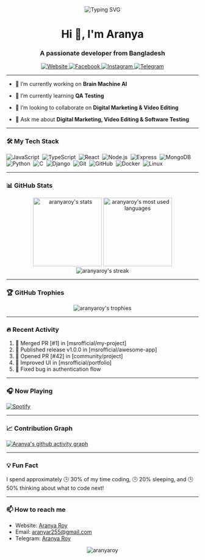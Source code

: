 <div align="center">
  <img src="https://readme-typing-svg.demolab.com?font=Fira+Code&pause=1000&color=1AF729&center=true&vCenter=true&width=435&lines=Aranya+Roy;Full+Stack+Developer;Tech+Enthusiast;Digital+Marketer;Video+Editor;Photographer;Open+Source+Contributor" alt="Typing SVG" />
</div>

<h1 align="center">Hi 👋, I'm Aranya</h1>
<h3 align="center">A passionate developer from Bangladesh</h3>

<p align="center">
  <a href="http://aranyaroy.netlify.app/" target="_blank">
    <img src="https://img.shields.io/badge/Website-1DA1F2?style=for-the-badge&logo=google-chrome&logoColor=white" alt="Website" />
  </a>
  <a href="https://www.facebook.com/aranya.roy.255" target="_blank">
    <img src="https://img.shields.io/badge/Facebook-1877F2?style=for-the-badge&logo=facebook&logoColor=white" alt="Facebook" />
  </a>
  <a href="https://www.instagram.com/ar_aranya_255" target="_blank">
    <img src="https://img.shields.io/badge/Instagram-E4405F?style=for-the-badge&logo=instagram&logoColor=white" alt="Instagram" />
  </a>
  <a href="https://t.me/@ARaranya255" target="_blank">
    <img src="https://img.shields.io/badge/Telegram-2CA5E0?style=for-the-badge&logo=telegram&logoColor=white" alt="Telegram" />
  </a>
</p>

---

- 🔭 I’m currently working on **Brain Machine AI**

- 🌱 I’m currently learning **QA Testing**

- 👯 I’m looking to collaborate on **Digital Marketing & Video Editing**

- 💬 Ask me about **Digital Marketing, Video Editing & Software Testing**

---


### 🛠️ My Tech Stack

![JavaScript](https://img.shields.io/badge/-JavaScript-05122A?style=flat&logo=javascript)&nbsp;
![TypeScript](https://img.shields.io/badge/-TypeScript-05122A?style=flat&logo=typescript)&nbsp;
![React](https://img.shields.io/badge/-React-05122A?style=flat&logo=react)&nbsp;
![Node.js](https://img.shields.io/badge/-Node.js-05122A?style=flat&logo=node.js)&nbsp;
![Express](https://img.shields.io/badge/-Express-05122A?style=flat&logo=express)&nbsp;
![MongoDB](https://img.shields.io/badge/-MongoDB-05122A?style=flat&logo=mongodb)&nbsp;
![Python](https://img.shields.io/badge/-Python-05122A?style=flat&logo=python)&nbsp;
![C](https://img.shields.io/badge/-C-05122A?style=flat&logo=C)&nbsp;
![Django](https://img.shields.io/badge/-Django-05122A?style=flat&logo=django)&nbsp;
![Git](https://img.shields.io/badge/-Git-05122A?style=flat&logo=git)&nbsp;
![GitHub](https://img.shields.io/badge/-GitHub-05122A?style=flat&logo=github)&nbsp;
![Docker](https://img.shields.io/badge/-Docker-05122A?style=flat&logo=docker)&nbsp;
![Linux](https://img.shields.io/badge/-Linux-05122A?style=flat&logo=linux)&nbsp;

---


  
### 📊 GitHub Stats

<div align="center">
  <img height="180em" src="https://github-readme-stats.vercel.app/api?username=aranyaroy&show_icons=true&theme=radical&include_all_commits=true&count_private=true" alt="aranyaroy's stats" />
  <img height="180em" src="https://github-readme-stats.vercel.app/api/top-langs/?username=aranyaroy&layout=compact&theme=radical" alt="aranyaroy's most used languages" />
</div>

<div align="center">
  <img src="https://github-readme-streak-stats.herokuapp.com/?user=aranyaroy&theme=radical" alt="aranyaroy's streak" />
</div>

---

### 🏆 GitHub Trophies

<div align="center">
  <img src="https://github-profile-trophy.vercel.app/?username=aranyaroy&theme=radical&no-frame=true&no-bg=true&margin-w=4" alt="aranyaroy's trophies" />
</div>

---

### 🔥 Recent Activity

<!--START_SECTION:activity-->
1. 🎉 Merged PR [#1] in [msrofficial/my-project]
2. 🚀 Published release v1.0.0 in [msrofficial/awesome-app]
3. 💪 Opened PR [#42] in [community/project]
4. 🎨 Improved UI in [msrofficial/portfolio]
5. 🐛 Fixed bug in authentication flow
<!--END_SECTION:activity-->

---

### 🎧 Now Playing

[![Spotify](https://novatorem.vercel.app/api/spotify)](https://open.spotify.com/user/yourusername)

---

### 📈 Contribution Graph

[![Aranya's github activity graph](https://github-readme-activity-graph.vercel.app/graph?username=aranyaroy&theme=react-dark)](https://github.com/aranyaroy)

---

### 💡 Fun Fact

I spend approximately 🕒 30% of my time coding, 🕒 20% sleeping, and 🕒 50% thinking about what to code next!

---

### 📫 How to reach me

- Website: [Aranya Roy](https://aranyaroy.netlify.app)
- Email: [aranyar255@gmail.com](mailto:aranyar255@gmail.com)
- Telegram: [Aranya Roy](https://t.me/@ARaranya255)

<p align="center">
  <img src="https://komarev.com/ghpvc/?username=aranyaroy&label=Profile%20views&color=0e75b6&style=flat" alt="aranyaroy" />
</p>
